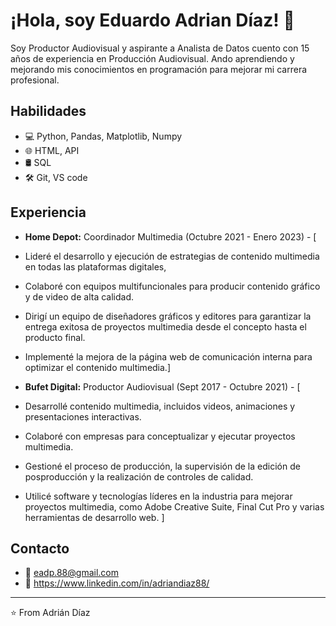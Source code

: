 # ¡Hola, soy Eduardo Adrian Díaz! 👋

Soy Productor Audiovisual y aspirante a Analista de Datos cuento con 15 años de experiencia en Producción Audiovisual. Ando aprendiendo y mejorando mis conocimientos en programación para mejorar mi carrera profesional.

## Habilidades

* 💻  Python, Pandas, Matplotlib, Numpy
* 🌐  HTML, API
* 🛢️  SQL
* 🛠️  Git, VS code


## Experiencia

* **Home Depot:** Coordinador Multimedia (Octubre 2021 - Enero 2023) - [
* Lideré el desarrollo y ejecución de estrategias de contenido multimedia en todas las plataformas digitales,
* Colaboré con equipos multifuncionales para producir contenido
  gráfico y de video de alta calidad.
* Dirigí un equipo de diseñadores gráficos y editores para
  garantizar la entrega exitosa de proyectos multimedia desde el
  concepto hasta el producto final.
* Implementé la mejora de la página web de comunicación interna
  para optimizar el contenido multimedia.]

* **Bufet Digital:** Productor Audiovisual (Sept 2017 - Octubre 2021) - [
*  Desarrollé contenido multimedia, incluidos videos, animaciones y
presentaciones interactivas.
*  Colaboré con empresas para conceptualizar y ejecutar proyectos
multimedia.
*  Gestioné el proceso de producción, la supervisión de la edición de
posproducción y la realización de controles de calidad. 
*  Utilicé software y tecnologías líderes en la industria para mejorar
proyectos multimedia, como Adobe Creative Suite, Final Cut Pro
y varias herramientas de desarrollo web.
]

## Contacto

* 📧  eadp.88@gmail.com
* 💼  https://www.linkedin.com/in/adriandiaz88/


---
⭐️ From Adrián Díaz

